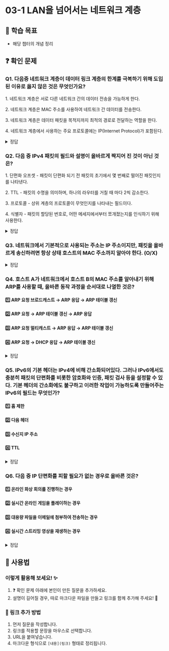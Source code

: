 # 03-1 LAN을 넘어서는 네트워크 계층

## 📌 학습 목표
- 해당 챕터의 개념 정리

## ❓ 확인 문제
### Q1. 다음중 네트워크 계층이 데이터 링크 계층의 한계를 극복하기 위해 도입된 이유로 옳지 않은 것은 무엇인가요?

1️. 네트워크 계층은 서로 다른 네트워크 간의 데이터 전송을 가능하게 한다.

2️. 네트워크 계층은 MAC 주소를 사용하여 네트워크 간 데이터를 전송한다.

3️. 네트워크 계층은 데이터 패킷을 목적지까지 최적의 경로로 전달하는 역할을 한다.

4️. 네트워크 계층에서 사용하는 주요 프로토콜에는 IP(Internet Protocol)가 포함된다.

<details>
<summary>정답</summary>

- **2️. 네트워크 계층은 MAC 주소를 사용하여 네트워크 간 데이터를 전송한다. X**   
  - MAC 주소는 데이터 링크 계층에서 사용되며, 네트워크 계층에서는 IP 주소를 기반으로 데이터 전송이 이루어집니다.

**[해설]**

- **1. 네트워크 계층은 서로 다른 네트워크 간의 데이터 전송을 가능하게 한다.**   
  - 데이터 링크 계층은 같은 네트워크 내에서만 데이터 전송이 가능하지만, 네트워크 계층을 통해 LAN을 넘어 WAN과 같은 광범위한 네트워크 간 데이터 전송이 가능합니다.

- **	3. 네트워크 계층은 데이터 패킷을 목적지까지 최적의 경로로 전달하는 역할을 한다. **   
  - 네트워크 계층은 라우팅을 담당하며, 데이터를 목적지까지 전달할 최적의 경로를 결정합니다.
  
- **4. 네트워크 계층에서 사용하는 주요 프로토콜에는 IP(Internet Protocol)가 포함된다.**
  - IP(IPv4, IPv6)는 네트워크 계층에서 데이터 패킷의 주소를 지정하고, 전송을 관리하는 중요한 프로토콜입니다.
---
</details>


### Q2. 다음 중 IPv4 패킷의 필드와 설명이 올바르게 짝지어 진 것이 아닌 것은?

1️. 단편화 오프셋 - 패킷이 단편화 되기 전 패킷의 초기에서 몇 번째로 떨어진 패킷인지를 나타낸다.

2️. TTL - 패킷의 수명을 의미하며, 하나의 라우터를 거칠 때 마다 2씩 감소한다.

3️. 프로토콜 - 상위 계층의 프로토콜이 무엇인지를 나타내는 필드이다.

4️. 식별자 - 패킷의 할당된 번호로, 어떤 메세지에서부터 쪼개졌는지를 인식하기 위해 사용한다.

<details>
<summary>정답</summary>

- **2️. TTL - 패킷의 수명을 의미하며, 하나의 라우터를 거칠 때 마다 2씩 감소한다. X**   

**[해설]**
하나의 라우터를 거칠 때 마다 1씩 감소하며, 0이되면 해당 패킷은 사라지게 된다.
</details>

### Q3. 네트워크에서 기본적으로 사용되는 주소는 IP 주소이지만, 패킷을 올바르게 송신하려면 항상 상태 호스트의 MAC 주소까지 알아야 한다. (O/X)

<details>
<summary>정답</summary>

❌ (X)

같은 네트워크(즉, 같은 서브넷) 내에서는 ARP(Address Resolution Protocol)를 사용해서 목적지 호스트의 MAC 주소를 쉽게 알아낼 수 있지만, 다른 네트워크(다른 서브넷)에 있는 호스트의 MAC 주소는 직접 알 수 없다.  

✔ **같은 네트워크**에서는 ARP를 사용해서 직접 MAC 주소를 찾아 패킷을 전송한다.  
✔ **다른 네트워크**일 경우, 목적지 MAC 주소를 알 수 없기 때문에 **게이트웨이(라우터)의 MAC 주소를 사용**해서 먼저 보내고, 라우터가 최종 목적지까지 전달한다. 

---

</details>

### Q4. 호스트 A가 네트워크에서 호스트 B의 MAC 주소를 알아내기 위해 ARP를 사용할 때, 올바른 동작 과정을 순서대로 나열한 것은?

#### 1️⃣ ARP 요청 브로드캐스트 → ARP 응답 → ARP 테이블 갱신

#### 2️⃣ ARP 요청 → ARP 테이블 갱신 → ARP 응답

#### 3️⃣ ARP 요청 멀티캐스트 → ARP 응답 → ARP 테이블 갱신

#### 4️⃣ ARP 요청 → DHCP 응답 → ARP 테이블 갱신

<details>
<summary>정답</summary>

- **1️⃣ ARP 요청 브로드캐스트 → ARP 응답 → ARP 테이블 갱신**  

**[해설]**

- **ARP 요청 (브로드캐스트): 호스트 A는 네트워크 상의 모든 장치에게 "이 IP 주소를 가진 장치의 MAC 주소를 알려줘!"라고 브로드캐스트(모든 호스트에게 전송) 한다.**
- **ARP 응답 (유니캐스트): 해당 IP를 가진 호스트 B는 자신의 MAC 주소를 응답(유니캐스트, 요청을 보낸 호스트에게만 전송) 한다.**
- **ARP 테이블 갱신: 호스트 A는 응답받은 MAC 주소를 ARP 테이블에 저장하여 이후에는 ARP 요청 없이 바로 사용할 수 있도록 한다.**

</details>

### Q5. IPv6의 기본 헤더는 IPv4에 비해 간소화되어있다. 그러나 IPv6에서도 충분히 패킷의 단편화를 비롯한 암호화와 인증, 패킷 검사 등을 설정할 수 있다. 기본 헤더의 간소화에도 불구하고 이러한 작업이 가능하도록 만들어주는 IPv6의 필드는 무엇인가?

#### 1️⃣ 홉 제한

#### 2️⃣ 다음 헤더

#### 3️⃣ 수신지 IP 주소

#### 4️⃣ TTL

<details>
<summary>정답</summary>

#### 2️⃣ 다음 헤더
- IPv6는 추가적인 헤더 정보가 필요할 경우에 기본 헤더와 더불어 확장 헤더를 다음 헤더 필드에 추가 헤더로 가질 수 있습니다.
- 확장 헤더의 종류는 단편화, 라우팅 관련 정보 운반, 패킷 검사 등 다양하기 때문에 상황에 맞는 다양한 정보를 운반할 수 있으며, 이로 인해 IPv4에 비해 간소화된 기본 헤더를 가질 수 있습니다.

#### 1️⃣ 홉 제한 : IPv4 패킷의 TTL 필드와 비슷하게 패킷의 수명을 나타내는 필드입니다.

#### 3️⃣ 수신지 IP 주소 : 전송되는 패킷이 도달할 수신지의 IPv6 주소를 나타내는 필드입니다.

#### 4️⃣ TTL : IPv4 패킷에서 사용하는 패킷의 수명을 나타내는 필드입니다.

---

</details>

### **Q6. 다음 중 IP 단편화를 피할 필요가 없는 경우로 올바른 것은?**  

#### **1️⃣ 온라인 화상 회의를 진행하는 경우**  
#### **2️⃣ 실시간 온라인 게임을 플레이하는 경우**  
#### **3️⃣ 대용량 파일을 이메일에 첨부하여 전송하는 경우**  
#### **4️⃣ 실시간 스트리밍 영상을 재생하는 경우**  

<details>  
<summary>정답</summary>  

- **3️⃣ 대용량 파일을 이메일에 첨부하여 전송하는 경우**  
 
- 이메일이나 파일 전송과 같은 신뢰성이 중요한 서비스는 단편화가 발생하더라도 재전송이 가능하므로 문제가 크지 않다. 
- 단편화된 패킷이 손실될 경우 전체 데이터의 재전송이 필요하며, **라우팅 성능 저하**와 **보안 문제를 유발**할 수 있다.

---

- **1️⃣ 온라인 화상 회의를 진행하는 경우**  
  - 화상 회의는 **UDP(사용자 데이터그램 프로토콜)**을 기반으로 한다.  
  - UDP는 속도를 우선시하며, **패킷이 손실되면 재전송이 어렵다.**  
  - 단편화된 패킷이 손실되면 **화질 저하, 음성 끊김, 네트워크 지연 등의 문제가 발생**할 수 있다.

- **2️⃣ 실시간 온라인 게임을 플레이하는 경우**  
  - 실시간 온라인 게임은 빠른 반응 속도가 중요하며, 주로 **UDP 기반**으로 동작한다.  
  - 단편화된 패킷이 손실되면 캐릭터 움직임이 끊기거나 **딜레이(핑 증가)가 발생**할 수 있다.    

- **4️⃣ 실시간 스트리밍 영상을 재생하는 경우**  
  - 유튜브, 넷플릭스 등의 실시간 스트리밍 서비스는 **UDP 또는 TCP를 혼합 사용**한다.  
  - 패킷 손실이 발생하면 화면이 끊기거나 화질이 저하될 수 있다.  
</details>



## 📝 사용법  
### 이렇게 활용해 보세요! ✨  
1. ❓ 확인 문제 아래에 본인이 만든 질문을 추가하세요.  
2. 설명이 길어질 경우, 따로 마크다운 파일을 만들고 링크를 함께 추가해 주세요! 🔗  

### 🔗 링크 추가 방법  
1. 먼저 질문을 작성합니다.  
2. 링크를 적용할 문장을 마우스로 선택합니다.  
3. URL을 붙여넣습니다.  
4. 마크다운 형식으로 `[내용](링크)` 형태로 정리됩니다.  
